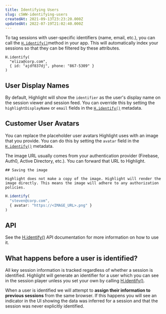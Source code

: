 ```yaml
---
title: Identifying Users
slug: cSWW-identifying-users
createdAt: 2021-09-13T23:23:20.000Z
updatedAt: 2022-07-19T21:02:40.000Z
---
```


To tag sessions with user-specific identifiers (name, email, etc.), you can call the [`H.identify()`](/api/h-identify)method in your app. This will automatically index your sessions so that they can be filtered by these attributes.

```none
H.identify(
  "eliza@corp.com", 
  { id: "ajdf837dj", phone: "867-5309" }
)
```

## User Display Names

By default, Highlight will show the `identifier` as the user's display name on the session viewer and session feed. You can override this by setting the `highlightDisplayName` or `email` fields in the [`H.identify()`](/api/h-identify) metadata.

## Customer User Avatars

You can replace the placeholder user avatars Highlight uses with an image that you provide. You can do this by setting the `avatar` field in the [`H.identify()`](/api/h-identify) metadata.

The image URL usually comes from your authentication provider (Firebase, Auth0, Active Directory, etc.). You can forward that URL to Highlight.&#x20;

```hint
## Saving the image

Highlight does not make a copy of the image. Highlight will render the image directly. This means the image will adhere to any authorization policies.
```

```typescript
H.identify(
  "steven@corp.com",
  { avatar: "https://<IMAGE_URL>.png" }
)
```

## API

See the [H.identify()](/api/h-identify) API documentation for more information on how to use it.

## What happens before a user is identified?

All key session information is tracked regardless of whether a session is identified. Highlight will generate an identifier for a user which you can see in the session player unless you set your own by calling [H.identify()](/api/h-identify).

When a user is identified we will attempt to **assign their information to previous sessions** from the same browser. If this happens you will see an indicator in the UI showing the data was inferred for a session and that the session was never explicitly identified.

